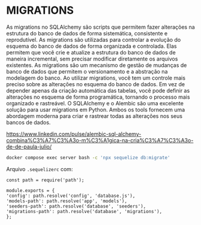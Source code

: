 # MIGRATIONS

As migrations no SQLAlchemy são scripts que permitem fazer alterações na estrutura do banco de dados de forma sistemática, consistente e reprodutível. As migrations são utilizadas para controlar a evolução do esquema do banco de dados de forma organizada e controlada. Elas permitem que você crie e atualize a estrutura do banco de dados de maneira incremental, sem precisar modificar diretamente os arquivos existentes. 
As migrations são um mecanismo de gestão de mudanças de banco de dados que permitem o versionamento e a abstração na modelagem do banco. Ao utilizar migrations, você tem um controle mais preciso sobre as alterações no esquema do banco de dados. Em vez de depender apenas da criação automática das tabelas, você pode definir as alterações no esquema de forma programática, tornando o processo mais organizado e rastreável. 
O SQLAlchemy e o Alembic são uma excelente solução para usar migrations em Python. Ambos os tools fornecem uma abordagem moderna para criar e rastrear todas as alterações nos seus bancos de dados. 

https://www.linkedin.com/pulse/alembic-sql-alchemy-combina%C3%A7%C3%A3o-m%C3%A1gica-na-cria%C3%A7%C3%A3o-de-de-paula-julio/

```bash
docker compose exec server bash -c 'npx sequelize db:migrate'
```

Arquivo `.sequelizerc` com:

    const path = require('path');

    module.exports = {
    'config': path.resolve('config', 'database.js'),
    'models-path': path.resolve('app', 'models'),
    'seeders-path': path.resolve('database', 'seeders'),
    'migrations-path': path.resolve('database', 'migrations'),
    };
